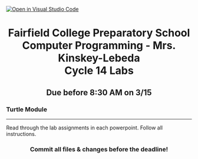 [![Open in Visual Studio Code](https://classroom.github.com/assets/open-in-vscode-718a45dd9cf7e7f842a935f5ebbe5719a5e09af4491e668f4dbf3b35d5cca122.svg)](https://classroom.github.com/online_ide?assignment_repo_id=14311060&assignment_repo_type=AssignmentRepo)
<h1 align="center">
    Fairfield College Preparatory School<br>
    Computer Programming - Mrs. Kinskey-Lebeda<br>
    Cycle 14 Labs
</h1>

<h2 align="center">Due before 8:30 AM on 3/15 </h2>

### Turtle Module
---
Read through the lab assignments in each powerpoint. Follow all instructions.

<h3 align="center">Commit all files & changes before the deadline!</h3>
